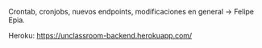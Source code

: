 Crontab, cronjobs, nuevos endpoints, modificaciones en general -> Felipe Epia.

Heroku:
https://unclassroom-backend.herokuapp.com/


